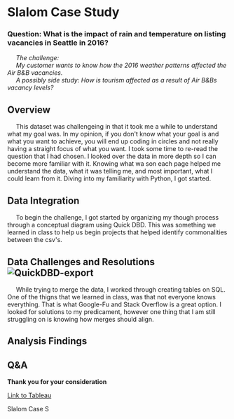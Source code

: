 # Slalom Case Study
### Question: What is the impact of rain and temperature on listing vacancies in Seattle in 2016?<br>
&nbsp;&nbsp;&nbsp;&nbsp;&nbsp;_The challenge:<br>&nbsp;&nbsp;&nbsp;&nbsp;&nbsp;My customer wants to know how the 2016 weather patterns affected the Air B&B vacancies. <br>&nbsp;&nbsp;&nbsp;&nbsp;&nbsp;A possibly side study: How is tourism affected as a result of Air B&Bs vacancy levels?_

## Overview <br>
&nbsp;&nbsp;&nbsp;&nbsp;&nbsp;This dataset was challengeing in that it took me a while to understand what my goal was. In my opinion, if you don't know what your goal is and what you want to achieve, you will end up coding in circles and not really having a straight focus of what you want. I took some time to re-read the question that I had chosen. I looked over the data in more depth so I can become more familiar with it. Knowing what wa son each page helped me understand the data, what it was telling me, and most important, what I could learn from it. Diving into my familiarity with Python, I got started.<br>



## Data Integration<br>
&nbsp;&nbsp;&nbsp;&nbsp;&nbsp;To begin the challenge, I got started by organizing my though process through a conceptual diagram using Quick DBD. This was something we learned in class to help us begin projects that helped identify commonalities between the csv's.

## Data Challenges and Resolutions![QuickDBD-export](https://user-images.githubusercontent.com/89173945/163296337-e0d2603b-4184-4231-ae7a-f3b8e8a37d6d.png)

&nbsp;&nbsp;&nbsp;&nbsp;&nbsp;While trying to merge the data, I worked through creating tables on SQL. One of the thigns that we learned in class, was that not everyone knows everything. That is what Google-Fu and Stack Overflow is a great option. I looked for solutions to my predicament, however one thing that I am still struggling on is knowing how merges should align.

## Analysis Findings

## Q&A

**Thank you for your consideration**




[Link to Tableau](https://public.tableau.com/app/profile/christian7511/viz/SlalomCaseStudy_16498784085290/2016?publish=yes)

Slalom Case S

